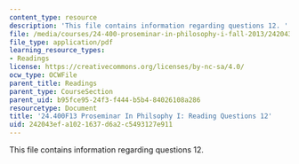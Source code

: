 ```yaml
---
content_type: resource
description: 'This file contains information regarding questions 12. '
file: /media/courses/24-400-proseminar-in-philosophy-i-fall-2013/242043efa1021637d6a2c5493127e911_MIT24_400F13_Questions12.pdf
file_type: application/pdf
learning_resource_types:
- Readings
license: https://creativecommons.org/licenses/by-nc-sa/4.0/
ocw_type: OCWFile
parent_title: Readings
parent_type: CourseSection
parent_uid: b95fce95-24f3-f444-b5b4-84026108a286
resourcetype: Document
title: '24.400F13 Proseminar In Philsophy I: Reading Questions 12'
uid: 242043ef-a102-1637-d6a2-c5493127e911
---
```

This file contains information regarding questions 12. 